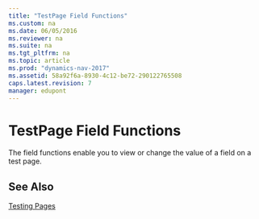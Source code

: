 ```yaml
---
title: "TestPage Field Functions"
ms.custom: na
ms.date: 06/05/2016
ms.reviewer: na
ms.suite: na
ms.tgt_pltfrm: na
ms.topic: article
ms.prod: "dynamics-nav-2017"
ms.assetid: 58a92f6a-8930-4c12-be72-290122765508
caps.latest.revision: 7
manager: edupont
---
```

# TestPage Field Functions
The field functions enable you to view or change the value of a field on a test page.  
  
## See Also  
 [Testing Pages](Testing-Pages.md)